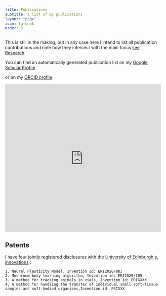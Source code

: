 ```yaml
---
title: Publications
subtitle: a list of my publications
layout: "page"
icon: fa-book
order: 3
---
```


This is still in the making, but in any case here I intend to list all publication contributions and note how they intersect with the main focus [see Research](#research-focus): 


You can find an automatically generated publication list on my [Google Scholar Profile](https://scholar.google.com/citations?user=OXF6PlUAAAAJ&hl=en&oi=ao)

or on my [ORCID profile](https://orcid.org/0000-0001-9349-801X)


<pre><iframe width="100%" height="477" src="https://scholar.google.com/citations?user=OXF6PlUAAAAJ&hl=en&oi=ao" frameborder="0" rel="0" allow="encrypted-media" allowfullscreen></iframe></pre>

## Patents

I have four jointly registered disclosures with the [University of Edinburgh's, innovations](https://www.ed.ac.uk/edinburgh-innovations)  :

	1. Neural Plasticity Model, Invention id: ERI2020/083 
    2. Mushroom body learning algorithm, Invention id: ERI2020/105 
    3. A method for tracking animals in vials, Invention id: ERIXXXX
    4. A method for handling the transfer of individual small soft-tissue samples and soft-bodied organisms,Invention id: ERIXXX
    
<!--
. [Using an insect mushroom body circuit to encode route memory in complex natural environments](https://dx.doi.org/10.1371%2Fjournal.pcbi.1004683)
2. Continuous lateral oscillations as a core mechanism for taxis in Drosophila larvae
3. The rise and fall of memory in a model of synaptic integration
4. Taming fluctuations in a stochastic model of spike-timing-dependent plasticity
5. A model of larval biomechanics reveals exploitable passive properties for efficient locomotion
6. Monitoring brain activity and behaviour in freely moving Drosophila larvae using bioluminescence, Scientific Reports 
7. [Modelling the mechanics of exploration in larval *Drosophila*,PLoS Computational Biology](https://journals.plos.org/ploscompbiol/article?id=10.1371/journal.pcbi.1006635),PLoS Computational Biology, 2019
8. [Learning steers the ontogeny of an efficient hunting sequence in zebrafish larvae](https://elifesciences.org/articles/55119),eLife,2020
9. [A Model of Larval Biomechanics Reveals Exploitable Passive Properties for Efficient Locomotion](https://link.springer.com/chapter/10.1007/978-3-319-22979-9_1),Living Machines 2015

-->
